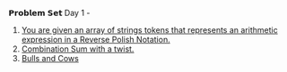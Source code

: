 𝗣𝗿𝗼𝗯𝗹𝗲𝗺 𝗦𝗲𝘁
Day 1 - 
1. <a href="https://https://leetcode.com/problems/evaluate-reverse-polish-notation/">You are given an array of strings tokens that represents an arithmetic expression in a Reverse Polish Notation.</a>
2. <a href="https://leetcode.com/problems/combination-sum-iii/">Combination Sum with a twist.</a>
3. <a href="https://leetcode.com/problems/rotate-function/">Bulls and Cows</a>
